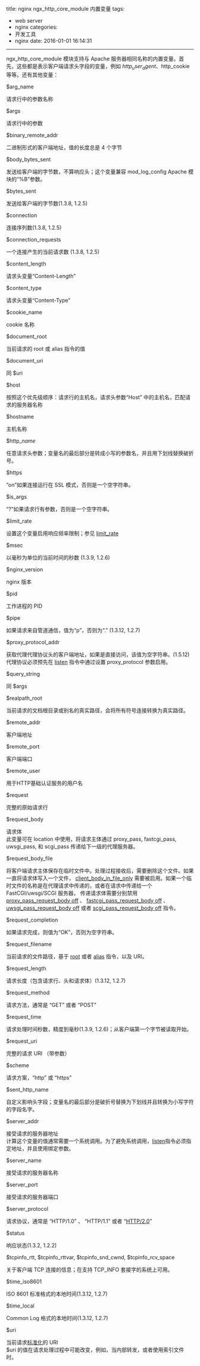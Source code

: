title: nginx ngx_http_core_module 内置变量
tags:
  - web server
  - nginx
categories:
  - 开发工具
  - nginx
date: 2016-01-01 16:14:31
---

ngx_http_core_module 模块支持与 Apache 服务器相同名称的内置变量。首先，这些都是表示客户端请求头字段的变量，例如 $http_user_agent 、$http_cookie 等等。还有其他变量：

<!-- more -->

$arg_name

请求行中的参数名称

$args

请求行中的参数

$binary_remote_addr

二进制形式的客户端地址，值的长度总是 4 个字节

$body_bytes_sent

发送给客户端的字节数，不算响应头；这个变量兼容 mod_log_config Apache 模块的“%B”参数。

$bytes_sent

发送给客户端的字节数(1.3.8, 1.2.5)

$connection

连接序列数(1.3.8, 1.2.5)

$connection_requests

一个连接产生的当前请求数 (1.3.8, 1.2.5)

$content_length

请求头变量“Content-Length”

$content_type

请求头变量“Content-Type”

$cookie_name

cookie 名称

$document_root

当前请求的 root 或 alias 指令的值

$document_uri

同 $uri

$host

按照这个优先级顺序：请求行的主机名，请求头参数“Host” 中的主机名，匹配请求的服务器名称

$hostname

主机名称

$http_*name*

任意请求头参数；变量名的最后部分是转成小写的参数名，并且用下划线替换破折号。

$https

“on”如果连接运行在 SSL 模式，否则是一个空字符串。

$is_args

“?”如果请求行有参数，否则是一个空字符串。

$limit_rate

设置这个变量启用响应频率限制；参见 [limit_rate](http://nginx.org/en/docs/http/ngx_http_core_module.html#limit_rate)

$msec

以毫秒为单位的当前时间的秒数 (1.3.9, 1.2.6)

$nginx_version

nginx 版本

$pid

工作进程的 PID

$pipe

如果请求来自管道通信，值为“p”，否则为“.” (1.3.12, 1.2.7)

$proxy_protocol_addr

获取代理代理协议头的客户端地址，如果是直接访问，该值为空字符串。(1.5.12)  
代理协议必须预先在 [listen](http://nginx.org/en/docs/http/ngx_http_core_module.html#listen) 指令中通过设置 proxy_protocol 参数启用。

$query_string

同 $args

$realpath_root

当前请求的文档根目录或别名的真实路径，会将所有符号连接转换为真实路径。

$remote_addr

客户端地址

$remote_port

客户端端口

$remote_user

用于HTTP基础认证服务的用户名

$request

完整的原始请求行

$request_body

请求体  
此变量可在 location 中使用，将请求主体通过 proxy_pass, fastcgi_pass, uwsgi_pass, 和 scgi_pass 传递给下一级的代理服务器。

$request_body_file

将客户端请求主体保存在临时文件中。处理过程接收后，需要删除这个文件。如果一直将请求体写入一个文件， [client_body_in_file_only](http://nginx.org/en/docs/http/ngx_http_core_module.html#client_body_in_file_only) 需要被启用。如果一个临时文件的名称是在代理请求中传递的，或者在请求中传递给一个 FastCGI/uwsgi/SCGI 服务器， 传递请求体需要分别禁用 [proxy_pass_request_body off](http://nginx.org/en/docs/http/ngx_http_proxy_module.html#proxy_pass_request_body) 、 [fastcgi_pass_request_body off](http://nginx.org/en/docs/http/ngx_http_fastcgi_module.html#fastcgi_pass_request_body) 、 [uwsgi_pass_request_body off](http://nginx.org/en/docs/http/ngx_http_uwsgi_module.html#uwsgi_pass_request_body) 或者 [scgi_pass_request_body off](http://nginx.org/en/docs/http/ngx_http_scgi_module.html#scgi_pass_request_body) 指令。

$request_completion

如果请求完成，则值为“OK”，否则为空字符串。

$request_filename

当前请求的文件路径，基于 [root](http://nginx.org/en/docs/http/ngx_http_core_module.html#root) 或者 [alias](http://nginx.org/en/docs/http/ngx_http_core_module.html#alias) 指令，以及 URI。

$request_length

请求长度（包含请求行、头和请求体）(1.3.12, 1.2.7)

$request_method

请求方法，通常是 “GET” 或者 “POST”

$request_time

请求处理时间秒数，精度到毫秒(1.3.9, 1.2.6)；从客户端第一个字节被读取开始。

$request_uri

完整的请求 URI （带参数）

$scheme

请求方案，“http” 或 “https”

$sent_http\_name

自定义影响头字段；变量名的最后部分是破折号替换为下划线并且转换为小写字符的字段名字。

$server_addr

接受请求的服务器地址  
计算这个变量的值通常需要一个系统调用。为了避免系统调用，[listen](http://nginx.org/en/docs/http/ngx_http_core_module.html#listen)指令必须指定地址，并且使用绑定参数。

$server_name

接受请求的服务器名称

$server_port

接受请求的服务器端口

$server_protocol

请求协议，通常是 “HTTP/1.0” 、 “HTTP/1.1” 或者 “[HTTP/2.0](http://nginx.org/en/docs/http/ngx_http_v2_module.html)”

$status

响应状态(1.3.2, 1.2.2)

$tcpinfo_rtt, $tcpinfo_rttvar, $tcpinfo_snd_cwnd, $tcpinfo_rcv_space

关于客户端 TCP 连接的信息；在支持 TCP_INFO 套接字的系统上可用。

$time_iso8601

ISO 8601 标准格式的本地时间(1.3.12, 1.2.7)

$time_local

Common Log 格式的本地时间(1.3.12, 1.2.7)

$uri

当前请求[标准化](http://nginx.org/en/docs/http/ngx_http_core_module.html#location)的 URI  
$uri 的值在请求处理过程中可能改变，例如，当内部转发，或者使用索引文件时。
